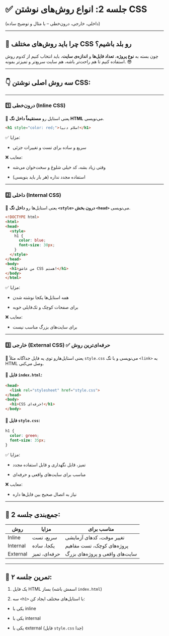# ✅ جلسه 2: انواع روش‌های نوشتن CSS

(داخلی، خارجی، درون‌خطی – با مثال و توضیح ساده)

---

## 🎯 چرا باید روش‌های مختلف CSS رو بلد باشیم؟

چون بسته به **نوع پروژه**، **تعداد فایل‌ها** و **اندازه‌ی سایت**، باید انتخاب کنیم از کدوم روش استفاده کنیم تا هم راحت‌تر باشه، هم سایت سریع‌تر و تمیزتر بمونه. 😎

---

## 👇 سه روش اصلی نوشتن CSS:

---

### 1️⃣ **درون‌خطی (Inline CSS)**

📌 یعنی استایل رو **مستقیماً داخل تگ HTML** می‌نویسی.

```html
<h1 style="color: red;">سلام دنیا!</h1>
```

✅ مزایا:

* سریع و ساده برای تست و تغییرات جزئی

❌ معایب:

* وقتی زیاد بشه، کد خیلی شلوغ و سخت‌خوان می‌شه

* استفاده مجدد نداره (هر بار باید بنویسی)

---

### 2️⃣ **داخلی (Internal CSS)**

📌 یعنی استایل‌ها رو **داخل تگ `<style>` درون بخش `<head>`** می‌نویسی.

```html
<!DOCTYPE html>
<html>
<head>
  <style>
    h1 {
      color: blue;
      font-size: 30px;
    }
  </style>
</head>
<body>
  <h1>من عاشق CSS هستم!</h1>
</body>
</html>
```

✅ مزایا:

* همه استایل‌ها یکجا نوشته شدن

* برای صفحات کوچک و تک‌فایلی خوبه

❌ معایب:

* برای سایت‌های بزرگ مناسب نیست

---

### 3️⃣ **خارجی (External CSS)** ✅ حرفه‌ای‌ترین روش

📌 یعنی استایل‌هارو توی یه فایل جداگانه مثلاً `style.css` می‌نویسی و با تگ `<link>` به HTML وصل می‌کنی.

#### 🔧 فایل `index.html`:

```html
<head>
  <link rel="stylesheet" href="style.css">
</head>
<body>
  <h1>CSS حرفه‌ای!</h1>
</body>
```

#### 🔧 فایل `style.css`:

```css
h1 {
  color: green;
  font-size: 35px;
}
```

✅ مزایا:

* تمیز، قابل نگهداری و قابل استفاده مجدد

* مناسب برای سایت‌های واقعی و حرفه‌ای

❌ معایب:

* نیاز به اتصال صحیح بین فایل‌ها داره

---

## 📝 جمع‌بندی جلسه 2:

| روش      | مزایا         | مناسب برای                      |
| -------- | ------------- | ------------------------------- |
| Inline   | سریع، تست     | تغییر موقت، کدهای آزمایشی       |
| Internal | یکجا، ساده    | پروژه‌های کوچک، تست مفاهیم      |
| External | حرفه‌ای، تمیز | سایت‌های واقعی و پروژه‌های بزرگ |

---

## 🎯 تمرین جلسه ۲:

1. یک فایل HTML بساز (اسمش باشه `index.html`)

2. سه `<h1>` با استایل‌های مختلف ایجاد کن:

* یکی با inline

* یکی با internal

* یکی با external (فایل `style.css` جدا)


